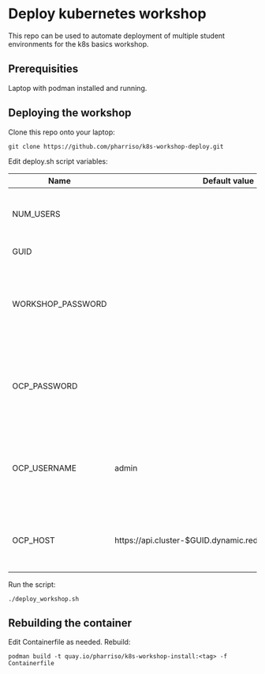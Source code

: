 # Deploy kubernetes workshop

This repo can be used to automate deployment of multiple student environments for the k8s basics workshop.

## Prerequisities

Laptop with podman installed and running.

## Deploying the workshop

Clone this repo onto your laptop:

```
git clone https://github.com/pharriso/k8s-workshop-deploy.git
```

Edit deploy.sh script variables:

| Name                      | Default value         |                                                                                  |
|---------------------------|-----------------------|----------------------------------------------------------------------------------|
| NUM_USERS                 |                       | Number of students for the workshop                                              |
| GUID                      |                       | Workshop GUID                                                                    |
| WORKSHOP_PASSWORD         |                       | Student password for the workshop - gets rendered in lab guide                   |
| OCP_PASSWORD              |                       | admin password for the OCP cluster so we can deploy the lab                      |
| OCP_USERNAME              | admin                 | admin username for the OCP cluster so we can deploy the lab                      |
| OCP_HOST                  | https://api.cluster-$GUID.dynamic.redhatworkshops.io:6443 | API for OCP cluster so we can deploy the lab |

Run the script:

```
./deploy_workshop.sh
```

## Rebuilding the container

Edit Containerfile as needed. Rebuild:

```
podman build -t quay.io/pharriso/k8s-workshop-install:<tag> -f Containerfile
```
